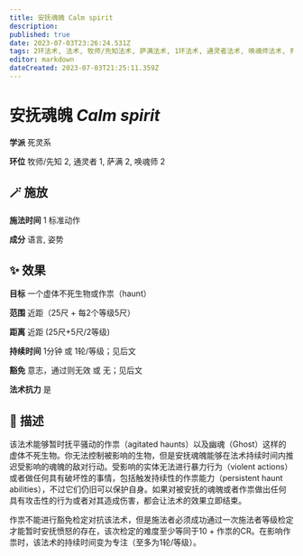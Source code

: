 ```yaml
---
title: 安抚魂魄 Calm spirit
description: 
published: true
date: 2023-07-03T23:26:24.531Z
tags: 2环法术, 法术, 牧师/先知法术, 萨满法术, 1环法术, 通灵者法术, 唤魂师法术, 死灵系
editor: markdown
dateCreated: 2023-07-03T21:25:11.359Z
---
```


# **安抚魂魄** *Calm spirit*

**学派** 死灵系 

**环位** 牧师/先知 2, 通灵者 1, 萨满 2, 唤魂师 2

## 🪄 施放

**施法时间** 1 标准动作

**成分** 语言, 姿势

## ✨ 效果 

**目标** 一个虚体不死生物或作祟（haunt） 

**范围** 近距（25尺 + 每2个等级5尺）

**距离** 近距 (25尺+5尺/2等级)  

**持续时间** 1分钟 或 1轮/等级；见后文 

**豁免** 意志，通过则无效 或 无；见后文

**法术抗力** 是

## 📖 描述

该法术能够暂时抚平骚动的作祟（agitated haunts）以及幽魂（Ghost）这样的虚体不死生物。你无法控制被影响的生物，但是安抚魂魄能够在法术持续时间内推迟受影响的魂魄的敌对行动。受影响的实体无法进行暴力行为（violent actions）或者做任何具有破坏性的事情，包括触发持续性的作祟能力（persistent haunt abilities），不过它们仍旧可以保护自身。如果对被安抚的魂魄或者作祟做出任何具有攻击性的行为或者对其造成伤害，都会让法术的效果立即结束。

作祟不能进行豁免检定对抗该法术，但是施法者必须成功通过一次施法者等级检定才能暂时安抚愤怒的存在，该次检定的难度至少等同于10 + 作祟的CR。在影响作祟时，该法术的持续时间变为专注（至多为1轮/等级）。
    